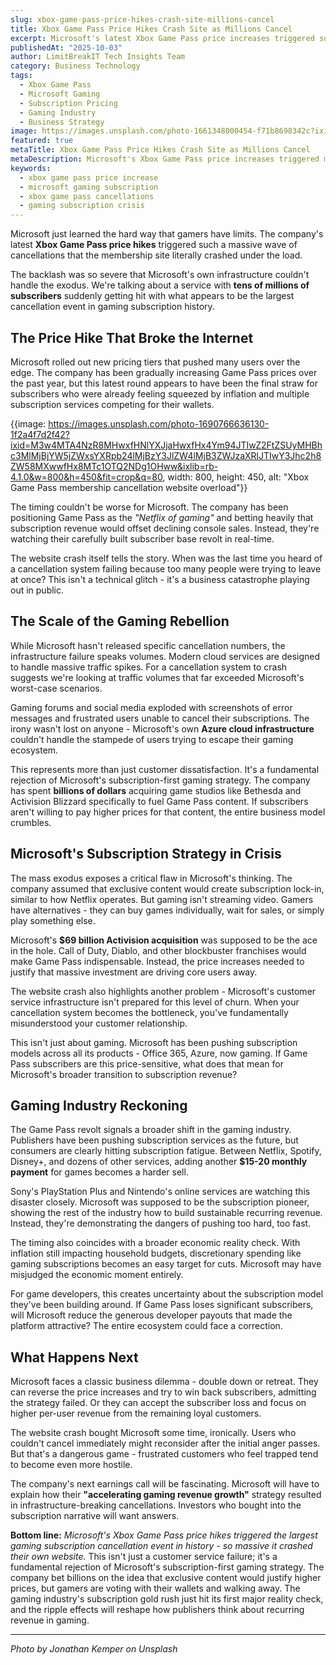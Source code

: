 ```yaml
---
slug: xbox-game-pass-price-hikes-crash-site-millions-cancel
title: Xbox Game Pass Price Hikes Crash Site as Millions Cancel
excerpt: Microsoft's latest Xbox Game Pass price increases triggered such massive cancellations that the membership site literally crashed under the load.
publishedAt: "2025-10-03"
author: LimitBreakIT Tech Insights Team
category: Business Technology
tags:
  - Xbox Game Pass
  - Microsoft Gaming
  - Subscription Pricing
  - Gaming Industry
  - Business Strategy
image: https://images.unsplash.com/photo-1661348000454-f71b8698342c?ixid=M3w4MTA4NzR8MHwxfHNlYXJjaHwxfHxidXNpbmVzcyUyMHRlY2hub2xvZ3klMjB4Ym94JTIwZ2FtZSUyMHBhc3MlMjBwcmljZSUyMGluY3JlYXNlJTIwbWljcm9zb2Z0JTIwZ2FtaW5nJTIwc3Vic2NyaXB0aW9ufGVufDF8MHx8fDE3NTk0NjQ4NTh8MA&ixlib=rb-4.1.0&w=1200&h=600&fit=crop&q=80
featured: true
metaTitle: Xbox Game Pass Price Hikes Crash Site as Millions Cancel
metaDescription: Microsoft's Xbox Game Pass price increases triggered massive cancellations that crashed their membership site. The gaming subscription revolt signals industry-wide changes.
keywords:
  - xbox game pass price increase
  - microsoft gaming subscription
  - xbox game pass cancellations
  - gaming subscription crisis
---
```


Microsoft just learned the hard way that gamers have limits. The company's latest **Xbox Game Pass price hikes** triggered such a massive wave of cancellations that the membership site literally crashed under the load.

The backlash was so severe that Microsoft's own infrastructure couldn't handle the exodus. We're talking about a service with **tens of millions of subscribers** suddenly getting hit with what appears to be the largest cancellation event in gaming subscription history.

## **The Price Hike That Broke the Internet**

Microsoft rolled out new pricing tiers that pushed many users over the edge. The company has been gradually increasing Game Pass prices over the past year, but this latest round appears to have been the final straw for subscribers who were already feeling squeezed by inflation and multiple subscription services competing for their wallets.

{{image: https://images.unsplash.com/photo-1690766636130-1f2a4f7d2f42?ixid=M3w4MTA4NzR8MHwxfHNlYXJjaHwxfHx4Ym94JTIwZ2FtZSUyMHBhc3MlMjBjYW5jZWxsYXRpb24lMjBzY3JlZW4lMjB3ZWJzaXRlJTIwY3Jhc2h8ZW58MXwwfHx8MTc1OTQ2NDg1OHww&ixlib=rb-4.1.0&w=800&h=450&fit=crop&q=80, width: 800, height: 450, alt: "Xbox Game Pass membership cancellation website overload"}}

The timing couldn't be worse for Microsoft. The company has been positioning Game Pass as the *"Netflix of gaming"* and betting heavily that subscription revenue would offset declining console sales. Instead, they're watching their carefully built subscriber base revolt in real-time.

The website crash itself tells the story. When was the last time you heard of a cancellation system failing because too many people were trying to leave at once? This isn't a technical glitch - it's a business catastrophe playing out in public.

## **The Scale of the Gaming Rebellion**

While Microsoft hasn't released specific cancellation numbers, the infrastructure failure speaks volumes. Modern cloud services are designed to handle massive traffic spikes. For a cancellation system to crash suggests we're looking at traffic volumes that far exceeded Microsoft's worst-case scenarios.

Gaming forums and social media exploded with screenshots of error messages and frustrated users unable to cancel their subscriptions. The irony wasn't lost on anyone - Microsoft's own **Azure cloud infrastructure** couldn't handle the stampede of users trying to escape their gaming ecosystem.

This represents more than just customer dissatisfaction. It's a fundamental rejection of Microsoft's subscription-first gaming strategy. The company has spent **billions of dollars** acquiring game studios like Bethesda and Activision Blizzard specifically to fuel Game Pass content. If subscribers aren't willing to pay higher prices for that content, the entire business model crumbles.

## **Microsoft's Subscription Strategy in Crisis**

The mass exodus exposes a critical flaw in Microsoft's thinking. The company assumed that exclusive content would create subscription lock-in, similar to how Netflix operates. But gaming isn't streaming video. Gamers have alternatives - they can buy games individually, wait for sales, or simply play something else.

Microsoft's **$69 billion Activision acquisition** was supposed to be the ace in the hole. Call of Duty, Diablo, and other blockbuster franchises would make Game Pass indispensable. Instead, the price increases needed to justify that massive investment are driving core users away.

The website crash also highlights another problem - Microsoft's customer service infrastructure isn't prepared for this level of churn. When your cancellation system becomes the bottleneck, you've fundamentally misunderstood your customer relationship.

This isn't just about gaming. Microsoft has been pushing subscription models across all its products - Office 365, Azure, now gaming. If Game Pass subscribers are this price-sensitive, what does that mean for Microsoft's broader transition to subscription revenue?

## **Gaming Industry Reckoning**

The Game Pass revolt signals a broader shift in the gaming industry. Publishers have been pushing subscription services as the future, but consumers are clearly hitting subscription fatigue. Between Netflix, Spotify, Disney+, and dozens of other services, adding another **$15-20 monthly payment** for games becomes a harder sell.

Sony's PlayStation Plus and Nintendo's online services are watching this disaster closely. Microsoft was supposed to be the subscription pioneer, showing the rest of the industry how to build sustainable recurring revenue. Instead, they're demonstrating the dangers of pushing too hard, too fast.

The timing also coincides with a broader economic reality check. With inflation still impacting household budgets, discretionary spending like gaming subscriptions becomes an easy target for cuts. Microsoft may have misjudged the economic moment entirely.

For game developers, this creates uncertainty about the subscription model they've been building around. If Game Pass loses significant subscribers, will Microsoft reduce the generous developer payouts that made the platform attractive? The entire ecosystem could face a correction.

## **What Happens Next**

Microsoft faces a classic business dilemma - double down or retreat. They can reverse the price increases and try to win back subscribers, admitting the strategy failed. Or they can accept the subscriber loss and focus on higher per-user revenue from the remaining loyal customers.

The website crash bought Microsoft some time, ironically. Users who couldn't cancel immediately might reconsider after the initial anger passes. But that's a dangerous game - frustrated customers who feel trapped tend to become even more hostile.

The company's next earnings call will be fascinating. Microsoft will have to explain how their **"accelerating gaming revenue growth"** strategy resulted in infrastructure-breaking cancellations. Investors who bought into the subscription narrative will want answers.

**Bottom line:** *Microsoft's Xbox Game Pass price hikes triggered the largest gaming subscription cancellation event in history - so massive it crashed their own website.* This isn't just a customer service failure; it's a fundamental rejection of Microsoft's subscription-first gaming strategy. The company bet billions on the idea that exclusive content would justify higher prices, but gamers are voting with their wallets and walking away. The gaming industry's subscription gold rush just hit its first major reality check, and the ripple effects will reshape how publishers think about recurring revenue in gaming.

---

*Photo by Jonathan Kemper on Unsplash*